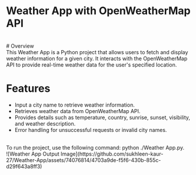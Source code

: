# **Weather App with OpenWeatherMap API**
<br>   
# Overview
<br>
This Weather App is a Python project that allows users to fetch and display weather information for a given city. It interacts with the OpenWeatherMap API to provide real-time weather data for the user's specified location.

# Features
- Input a city name to retrieve weather information.
- Retrieves weather data from OpenWeatherMap API.
- Provides details such as temperature, country, sunrise, sunset, visibility, and weather description.
- Error handling for unsuccessful requests or invalid city names.
<br>
To run the project, use the following command: python ./Weather App.py.
<br>
![Weather App Output Image](https://github.com/sukhleen-kaur-27/Weather-App/assets/74076814/4703a9de-f5f6-430b-855c-d29f643a8ff3)



